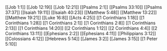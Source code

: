 [[Job 1:1]]
[[Job 12:19]]
[[Job 12:21]]
[[Psalms 2:1]]
[[Psalms 33:10]]
[[Psalms 37:37]]
[[Isaiah 19:11]]
[[Isaiah 40:23]]
[[Matthew 5:48]]
[[Matthew 13:22]]
[[Matthew 19:21]]
[[Luke 16:8]]
[[Acts 4:25]]
[[1 Corinthians 1:18]]
[[1 Corinthians 1:28]]
[[1 Corinthians 2:1]]
[[1 Corinthians 2:8]]
[[1 Corinthians 2:13]]
[[1 Corinthians 14:20]]
[[2 Corinthians 1:12]]
[[2 Corinthians 4:4]]
[[2 Corinthians 13:11]]
[[Ephesians 2:2]]
[[Ephesians 4:11]]
[[Philippians 3:12]]
[[Colossians 4:12]]
[[Hebrews 5:14]]
[[James 3:2]]
[[James 3:15]]
[[1 Peter 5:10]]
